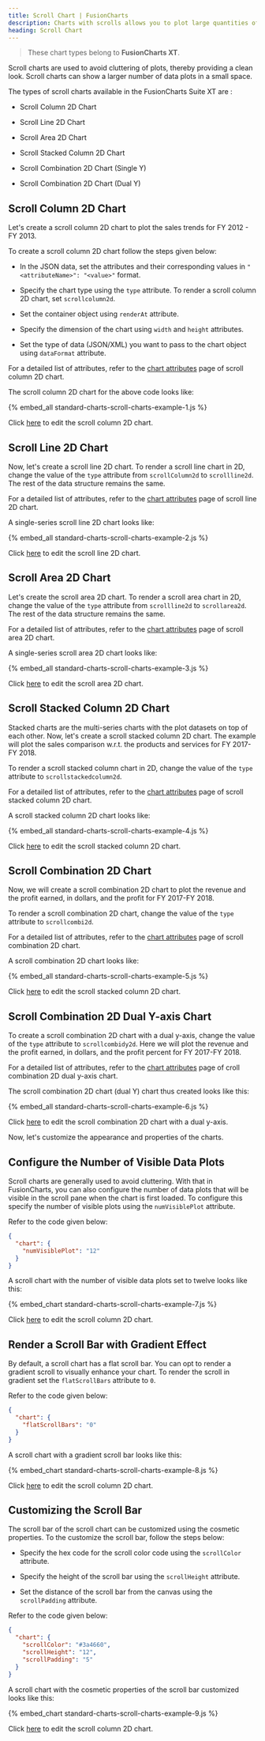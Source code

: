 ```yaml
---
title: Scroll Chart | FusionCharts
description: Charts with scrolls allows you to plot large quantities of data. They are also used to avoid cluttering of plots.
heading: Scroll Chart
---
```


> These chart types belong to **FusionCharts XT**.

Scroll charts are used to avoid cluttering of plots, thereby providing a clean look. Scroll charts can show a larger number of data plots in a small space.

The types of scroll charts available in the FusionCharts Suite XT are :

* Scroll Column 2D Chart

* Scroll Line 2D Chart

* Scroll Area 2D Chart

* Scroll Stacked Column 2D Chart

* Scroll Combination 2D Chart (Single Y)

* Scroll Combination 2D Chart (Dual Y)

## Scroll Column 2D Chart

Let's create a scroll column 2D chart to plot the sales trends for FY 2012 - FY 2013. 

To create a scroll column 2D chart follow the steps given below:

* In the JSON data, set the attributes and their corresponding values in `"<attributeName>": "<value>"` format.

* Specify the chart type using the `type` attribute. To render a scroll column 2D chart, set `scrollcolumn2d`.

* Set the container object using `renderAt` attribute.

* Specify the dimension of the chart using `width` and `height` attributes.

* Set the type of data (JSON/XML) you want to pass to the chart object using `dataFormat` attribute.

For a detailed list of attributes, refer to the [chart attributes](/chart-attributes/?chart=scrollcolumn2d) page of scroll column 2D chart.

The scroll column 2D chart for the above code looks like:

{% embed_all standard-charts-scroll-charts-example-1.js %}

Click [here](http://jsfiddle.net/fusioncharts/nAa33/) to edit the scroll column 2D chart.

## Scroll Line 2D Chart

Now, let's create a scroll line 2D chart. To render a scroll line chart in 2D, change the value of the `type` attribute from `scrollColumn2d` to `scrollline2d`. The rest of the data structure remains the same.

For a detailed list of attributes, refer to the [chart attributes](/chart-attributes/?chart=scrollline2d) page of scroll line 2D chart.

A single-series scroll line 2D chart looks like:

{% embed_all standard-charts-scroll-charts-example-2.js %}

Click [here](http://jsfiddle.net/fusioncharts/Pm3nf/) to edit the scroll line 2D chart.

## Scroll Area 2D Chart

Let's create the scroll area 2D chart. To render a scroll area chart in 2D, change the value of the `type` attribute from `scrollline2d` to `scrollarea2d`. The rest of the data structure remains the same.

For a detailed list of attributes, refer to the [chart attributes](/chart-attributes/?chart=scrollarea2d) page of scroll area 2D chart.

A single-series scroll area 2D chart looks like:

{% embed_all standard-charts-scroll-charts-example-3.js %}

Click [here](http://jsfiddle.net/fusioncharts/7neLV/) to edit the scroll area 2D chart.

## Scroll Stacked Column 2D Chart

Stacked charts are the multi-series charts with the plot datasets on top of each other. Now, let's create a scroll stacked column 2D chart. The example will plot the sales comparison w.r.t. the products and services for FY 2017-FY 2018.

 To render a scroll stacked column chart in 2D, change the value of the `type` attribute to `scrollstackedcolumn2d`.

For a detailed list of attributes, refer to the [chart attributes](/chart-attributes/?chart=scrollstackedcolumn2d) page of scroll stacked column 2D chart.

A scroll stacked column 2D chart looks like:

{% embed_all standard-charts-scroll-charts-example-4.js %}

Click [here](http://jsfiddle.net/fusioncharts/t3SKj/) to edit the scroll stacked column 2D chart.

## Scroll Combination 2D Chart

Now, we will create a scroll combination 2D chart to plot the revenue and the profit earned, in dollars, and the profit for FY 2017-FY 2018.

To render a scroll combination 2D chart, change the value of the `type` attribute to `scrollcombi2d`.

For a detailed list of attributes, refer to the [chart attributes](/chart-attributes/?chart=scrollcombi2d) page of scroll combination 2D chart.

A scroll combination 2D chart looks like:

{% embed_all standard-charts-scroll-charts-example-5.js %}

Click [here](http://jsfiddle.net/fusioncharts/6Y3jt/) to edit the scroll stacked column 2D chart.

## Scroll Combination 2D Dual Y-axis Chart

To create a scroll combination 2D chart with a dual y-axis, change the value of the `type` attribute to `scrollcombidy2d`. Here we will plot the revenue and the profit earned, in dollars, and the profit percent for FY 2017-FY 2018.

For a detailed list of attributes, refer to the [chart attributes](/chart-attributes/?chart=scrollcombidy2d) page of croll combination 2D dual y-axis chart.

The scroll combination 2D chart (dual Y) chart thus created looks like this:

{% embed_all standard-charts-scroll-charts-example-6.js %}

Click [here](http://jsfiddle.net/fusioncharts/cVXNg/) to edit the scroll combination 2D chart with a dual y-axis.

Now, let's customize the appearance and properties of the charts. 

## Configure the Number of Visible Data Plots

Scroll charts are generally used to avoid cluttering. With that in FusionCharts, you can also configure the number of data plots that will be visible in the scroll pane when the chart is first loaded. To configure this specify the number of visible plots using the `numVisiblePlot` attribute.

Refer to the code given below:

```json
{
  "chart": {
    "numVisiblePlot": "12"
  }
}
```

A scroll chart with the number of visible data plots set to twelve looks like this:

{% embed_chart standard-charts-scroll-charts-example-7.js %}

Click [here](http://jsfiddle.net/fusioncharts/15tzb20e/) to edit the scroll column 2D chart.

## Render a Scroll Bar with Gradient Effect

By default, a scroll chart has a flat scroll bar. You can opt to render a gradient scroll to visually enhance your chart. To render the scroll in gradient set the `flatScrollBars` attribute to `0`. 

Refer to the code given below:

```json
{
  "chart": {
    "flatScrollBars": "0"
  }
}
```
A scroll chart with a gradient scroll bar looks like this:

{% embed_chart standard-charts-scroll-charts-example-8.js %}

Click [here](http://jsfiddle.net/fusioncharts/ssfngtce/) to edit the scroll column 2D chart.

## Customizing the Scroll Bar

The scroll bar of the scroll chart can be customized using the cosmetic properties. To the customize the scroll bar, follow the steps below:

* Specify the hex code for the scroll color code using the `scrollColor` attribute.

* Specify the height of the scroll bar using the `scrollHeight` attribute.

* Set the distance of the scroll bar from the canvas using the `scrollPadding` attribute.

Refer to the code given below:

```json
{
  "chart": {
    "scrollColor": "#3a4660",
    "scrollHeight": "12",
    "scrollPadding": "5"
  }
}
```

A scroll chart with the cosmetic properties of the scroll bar customized looks like this:

{% embed_chart standard-charts-scroll-charts-example-9.js %}

Click [here](http://jsfiddle.net/fusioncharts/guawyxge/) to edit the scroll column 2D chart.